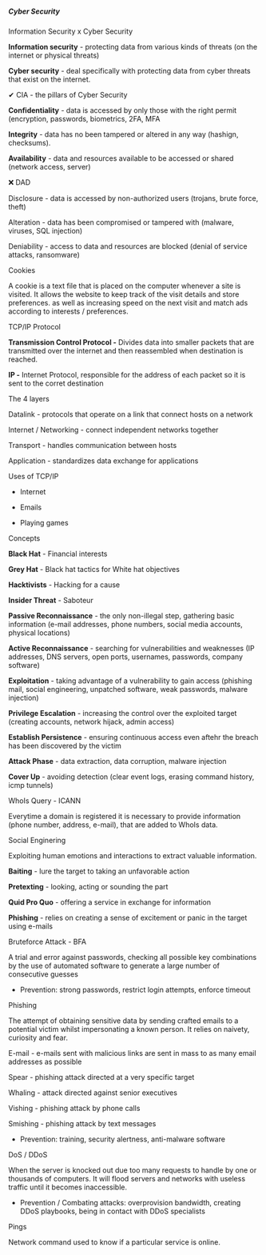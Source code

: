 ##### Cyber Security



Information Security x Cyber Security

**Information security** - protecting data from various kinds of threats (on the internet or physical threats)

**Cyber security** - deal specifically with protecting data from cyber threats that exist on the internet.



✔ CIA - the pillars of Cyber Security

**Confidentiality** - data is accessed by only those with the right permit (encryption, passwords, biometrics, 2FA, MFA

**Integrity** - data has no been tampered or altered in any way (hashign, checksums).

**Availability** - data and resources available to be accessed or shared (network access, server)

❌ DAD

Disclosure - data is accessed by non-authorized users (trojans, brute force, theft)

Alteration - data has been compromised or tampered with (malware, viruses, SQL injection)

Deniability - access to data and resources are blocked (denial of service attacks, ransomware)



Cookies

A cookie is a text file that is placed on the computer whenever a site is visited. It allows the website to keep track of the visit details and store preferences. as well as increasing speed on the next visit and match ads according to interests / preferences.



TCP/IP Protocol

**Transmission Control Protocol -** Divides data into smaller packets that are transmitted over the internet and then reassembled when destination is reached.

**IP -** Internet Protocol, responsible for the address of each packet so it is sent to the corret destination



The 4 layers

Datalink - protocols that operate on a link that connect hosts on a network

Internet / Networking - connect independent networks together

Transport - handles communication between hosts

Application -  standardizes data exchange for applications



Uses of TCP/IP

- Internet

- Emails

- Playing games

  

Concepts

**Black Hat** - Financial interests

**Grey Hat** - Black hat tactics for White hat objectives

**Hacktivists** - Hacking for a cause

**Insider Threat** - Saboteur

**Passive Reconnaissance** - the only non-illegal step, gathering basic information (e-mail addresses, phone numbers, social media accounts, physical locations)

**Active Reconnaissance** - searching for vulnerabilities and weaknesses (IP addresses, DNS servers, open ports, usernames, passwords, company software)

**Exploitation** - taking advantage of a vulnerability to gain access (phishing mail, social engineering, unpatched software, weak passwords, malware injection)

**Privilege Escalation** - increasing the control over the exploited target (creating accounts, network hijack, admin access)

**Establish Persistence** - ensuring continuous access even aftehr the breach has been discovered by the victim

**Attack Phase** - data extraction, data corruption, malware injection

**Cover Up** - avoiding detection (clear event logs, erasing command history, icmp tunnels)



WhoIs Query - ICANN

Everytime a domain is registered it is necessary to provide information (phone number, address, e-mail), that are added to WhoIs data.



Social Enginering

Exploiting human emotions and interactions to extract valuable information.

**Baiting** - lure the target to taking an unfavorable action

**Pretexting** - looking, acting or sounding the part

**Quid Pro Quo** - offering a service in exchange for information

**Phishing** - relies on creating a sense of excitement or panic in the target using e-mails



Bruteforce Attack - BFA

A trial and error against passwords, checking all possible key combinations by the use of automated software to generate a large number of consecutive guesses

- Prevention: strong passwords, restrict login attempts, enforce timeout



Phishing

The attempt of obtaining sensitive data by sending crafted emails to a potential victim whilst impersonating a known person. It relies on naivety, curiosity and fear.

E-mail - e-mails sent with malicious links are sent in mass to as many email addresses as possible

Spear - phishing attack directed at a very specific target

Whaling - attack directed against senior executives

Vishing - phishing attack by phone calls

Smishing - phishing attack by text messages

- Prevention: training, security alertness, anti-malware software

  

DoS / DDoS

When the server is knocked out due too many requests to handle by one or thousands of computers. It will flood servers and networks with useless traffic until it becomes inaccessible.

- Prevention / Combating attacks: overprovision bandwidth, creating DDoS playbooks, being in contact with DDoS specialists

  

Pings

Network command used to know if a particular service is online.



